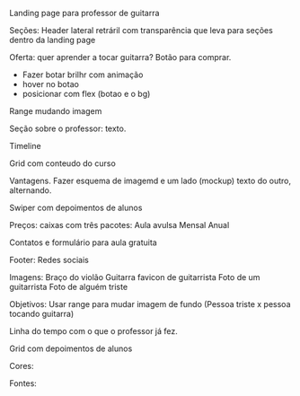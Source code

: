 Landing page para professor de guitarra

Seções:
Header lateral retráril com transparência que leva para seções dentro da landing page

Oferta: quer aprender a tocar guitarra? Botão para comprar. 
- Fazer botar brilhr com animação
- hover no botao
- posicionar com flex (botao e o bg)

Range mudando imagem

Seção sobre o professor: texto.

Timeline

Grid com conteudo do curso

Vantagens.
Fazer esquema de imagemd e um lado (mockup) texto do outro, alternando.

Swiper com depoimentos de alunos

Preços: caixas com três pacotes:
Aula avulsa
Mensal
Anual

Contatos e formulário para aula gratuita

Footer: Redes sociais



Imagens:
Braço do violão
Guitarra
favicon de guitarrista
Foto de um guitarrista
Foto de alguém triste


Objetivos:
Usar range para mudar imagem de fundo
(Pessoa triste x pessoa tocando guitarra)

Linha do tempo com o que o professor já fez.

Grid com depoimentos de alunos

Cores:

Fontes:

